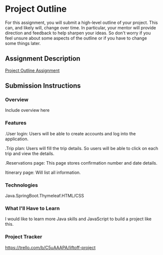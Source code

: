 # Project Outline
For this assignment, you will submit a high-level outline of your project. This can, and likely will, change over time. In particular, your mentor will provide direction and feedback to help sharpen your ideas. So don't worry if you feel unsure about some aspects of the outline or if you have to change some things later.

## Assignment Description
[Project Outline Assignment](https://education.launchcode.org/liftoff/modules/assignments/project-outline)

## Submission Instructions

### Overview
Include overview here
### Features
.User login: Users will be able to create accounts and log into the application.

.Trip plan: Users will fill the trip details. So users will be able to click on each trip and view the details.

.Reservations page: This page stores confirmation number and date details.

Itinerary page: Will list all information.
### Technologies

Java.SpringBoot.Thymeleaf.HTML/CSS
### What I'll Have to Learn

I would like to learn more Java skills and JavaScript to build a project like this.

### Project Tracker
https://trello.com/b/C5uAAAPA/liftoff-project
